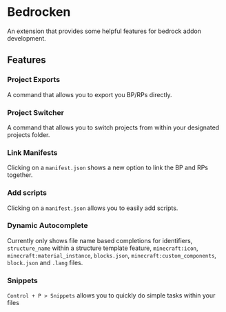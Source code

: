 # Bedrocken

An extension that provides some helpful features for bedrock addon development.

## Features

### Project Exports

A command that allows you to export you BP/RPs directly.

### Project Switcher

A command that allows you to switch projects from within your designated projects folder.

### Link Manifests

Clicking on a `manifest.json` shows a new option to link the BP and RPs together.

### Add scripts

Clicking on a `manifest.json` allows you to easily add scripts.

### Dynamic Autocomplete

Currently only shows file name based completions for identifiers, `structure_name` within a structure template feature, `minecraft:icon`, `minecraft:material_instance`, `blocks.json`, `minecraft:custom_components`, `block.json` and `.lang` files.

### Snippets

`Control + P > Snippets` allows you to quickly do simple tasks within your files
